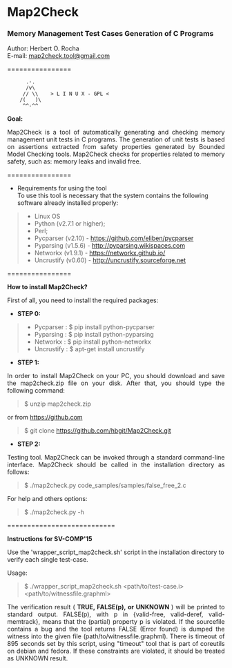 <h1>Map2Check</h1>
<h3>Memory Management Test Cases Generation of C Programs</h3>

Author: Herbert O. Rocha <br>
E-mail: map2check.tool@gmail.com

================ 

          .-.          
          /v\
         // \\    > L I N U X - GPL <
        /(   )\
         ^^-^^
         

<b>Goal:</b> 
<p align="justify">
     Map2Check is a tool of automatically generating and checking memory management unit tests in C programs. 
     The generation of unit tests is based on assertions extracted from safety properties generated by Bounded Model 
     Checking tools. Map2Check checks for properties related to memory safety, such as: memory leaks and invalid free.
</p>

================

- Requirements for using the tool<br>
To use this tool is necessary that the system contains the following software already installed properly:

> - Linux OS
> - Python (v2.7.1 or higher);
> - Perl;
> - Pycparser (v2.10) - https://github.com/eliben/pycparser
> - Pyparsing (v1.5.6) - http://pyparsing.wikispaces.com
> - Networkx (v1.9.1) - https://networkx.github.io/
> - Uncrustify (v0.60) - http://uncrustify.sourceforge.net


================


<b>How to install Map2Check?</b>

<p align="justify">
First of all, you need to install the required packages:
</p>

- <b>STEP 0:</b>

> - Pycparser : $ pip install python-pycparser
> - Pyparsing : $ pip install python-pyparsing
> - Networkx  : $ pip install python-networkx
> - Uncrustify : $ apt-get install uncrustify


- <b>STEP 1:</b>

<p align="justify">
In order to install Map2Check on your PC, you should download and save the map2check.zip file on your disk. 
After that, you should type the following command:
</p>

> $ unzip map2check.zip

or from https://github.com

> $ git clone https://github.com/hbgit/Map2Check.git

- <b>STEP 2:</b>

<p align="justify">
Testing tool. Map2Check can be invoked through a standard command-line interface. Map2Check should be called 
in the installation directory as follows:  
</p>

> $ ./map2check.py code_samples/samples/false_free_2.c 

For help and others options: 

> $ ./map2check.py -h



===========================

<b> Instructions for SV-COMP'15 </b>

Use the 'wrapper_script_map2check.sh' script in the installation directory to verify each single test-case.

Usage: 

> $ ./wrapper_script_map2check.sh \<path/to/test-case.i\> \<path/to/witnessfile.graphml\>

<p align="justify">
The verification result (<b> TRUE, FALSE(p), or UNKNOWN </b>) will be printed to
standard output. FALSE(p), with p in {valid-free, valid-deref, valid-memtrack}, means that the (partial) 
property p is violated. If the sourcefile contains a bug and the tool returns FALSE (Error
found) is dumped the witness into the given file (path/to/witnessfile.graphml). 
There is timeout of 895 seconds set by this script, using "timeout" tool that is part of coreutils 
on debian and fedora. If these constraints are violated, it should be treated as UNKNOWN result. 
</p>




